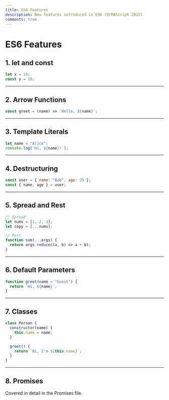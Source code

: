 ```yaml
---
title: ES6 Features
description: New features introduced in ES6 (ECMAScript 2015)
comments: true
---
```


# ES6 Features

## 1. let and const

```js
let x = 10;
const y = 20;
```

---

## 2. Arrow Functions

```js
const greet = (name) => `Hello, ${name}`;
```

---

## 3. Template Literals

```js
let name = "Alice";
console.log(`Hi, ${name}!`);
```

---

## 4. Destructuring

```js
const user = { name: "Bob", age: 25 };
const { name, age } = user;
```

---

## 5. Spread and Rest

```js
// Spread
let nums = [1, 2, 3];
let copy = [...nums];

// Rest
function sum(...args) {
  return args.reduce((a, b) => a + b);
}
```

---

## 6. Default Parameters

```js
function greet(name = "Guest") {
  return `Hi, ${name}`;
}
```

---

## 7. Classes

```js
class Person {
  constructor(name) {
    this.name = name;
  }

  greet() {
    return `Hi, I'm ${this.name}`;
  }
}
```

---

## 8. Promises

Covered in detail in the Promises file.
